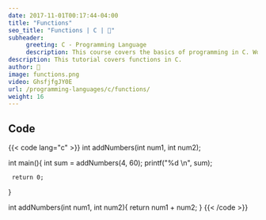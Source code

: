 ```yaml
---
date: 2017-11-01T00:17:44-04:00
title: "Functions"
seo_title: "Functions | C | 🦒"
subheader:
     greeting: C - Programming Language
     description: This course covers the basics of programming in C. Work your way through the videos/articles and I'll teach you everything you need to know to start your programming journey!
description: This tutorial covers functions in C.
author: 🦒
image: functions.png
video: GhsfjfgJY0E
url: /programming-languages/c/functions/
weight: 16
---
```


## Code

{{< code lang="c" >}}
int addNumbers(int num1, int num2);

int main(){
     int sum = addNumbers(4, 60);
     printf("%d \n", sum);

     return 0;
}

int addNumbers(int num1, int num2){
     return num1 + num2;
}
{{< /code >}}